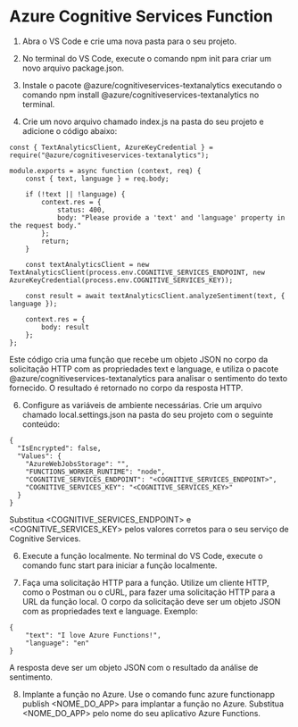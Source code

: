 # Azure Cognitive Services Function
1. Abra o VS Code e crie uma nova pasta para o seu projeto.

2. No terminal do VS Code, execute o comando npm init para criar um novo arquivo package.json.

3. Instale o pacote @azure/cognitiveservices-textanalytics executando o comando npm install @azure/cognitiveservices-textanalytics no terminal.

4. Crie um novo arquivo chamado index.js na pasta do seu projeto e adicione o código abaixo:

```
const { TextAnalyticsClient, AzureKeyCredential } = require("@azure/cognitiveservices-textanalytics");

module.exports = async function (context, req) {
    const { text, language } = req.body;

    if (!text || !language) {
        context.res = {
            status: 400,
            body: "Please provide a 'text' and 'language' property in the request body."
        };
        return;
    }

    const textAnalyticsClient = new TextAnalyticsClient(process.env.COGNITIVE_SERVICES_ENDPOINT, new AzureKeyCredential(process.env.COGNITIVE_SERVICES_KEY));

    const result = await textAnalyticsClient.analyzeSentiment(text, { language });

    context.res = {
        body: result
    };
};

```
Este código cria uma função que recebe um objeto JSON no corpo da solicitação HTTP com as propriedades text e language, e utiliza o pacote @azure/cognitiveservices-textanalytics para analisar o sentimento do texto fornecido. O resultado é retornado no corpo da resposta HTTP.

6. Configure as variáveis de ambiente necessárias. Crie um arquivo chamado local.settings.json na pasta do seu projeto com o seguinte conteúdo:

```
{
  "IsEncrypted": false,
  "Values": {
    "AzureWebJobsStorage": "",
    "FUNCTIONS_WORKER_RUNTIME": "node",
    "COGNITIVE_SERVICES_ENDPOINT": "<COGNITIVE_SERVICES_ENDPOINT>",
    "COGNITIVE_SERVICES_KEY": "<COGNITIVE_SERVICES_KEY>"
  }
}

```
Substitua <COGNITIVE_SERVICES_ENDPOINT> e <COGNITIVE_SERVICES_KEY> pelos valores corretos para o seu serviço de Cognitive Services.

6. Execute a função localmente. No terminal do VS Code, execute o comando func start para iniciar a função localmente.

7. Faça uma solicitação HTTP para a função. Utilize um cliente HTTP, como o Postman ou o cURL, para fazer uma solicitação HTTP para a URL da função local. O corpo da solicitação deve ser um objeto JSON com as propriedades text e language. Exemplo:

```
{
    "text": "I love Azure Functions!",
    "language": "en"
}

```

A resposta deve ser um objeto JSON com o resultado da análise de sentimento.

8. Implante a função no Azure. Use o comando func azure functionapp publish <NOME_DO_APP> para implantar a função no Azure. Substitua <NOME_DO_APP> pelo nome do seu aplicativo Azure Functions.
